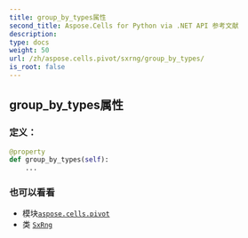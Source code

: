 ```yaml
---
title: group_by_types属性
second_title: Aspose.Cells for Python via .NET API 参考文献
description:
type: docs
weight: 50
url: /zh/aspose.cells.pivot/sxrng/group_by_types/
is_root: false
---
```

## group_by_types属性
### 定义：
```python
@property
def group_by_types(self):
    ...
```

### 也可以看看
* 模块[`aspose.cells.pivot`](../../)
* 类 [`SxRng`](/cells/python-net/zh/aspose.cells.pivot/sxrng)
